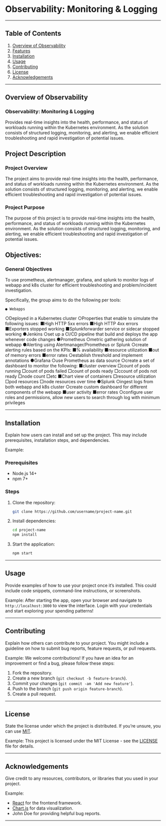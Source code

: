 # Observability: Monitoring & Logging
---
## Table of Contents

1. [Overview of Observability](#Overview-of-Observability)
2. [Features](#Observability:Monitoring&Logging)
3. [Installation](#installation)
4. [Usage](#usage)
5. [Contributing](#contributing)
6. [License](#license)
7. [Acknowledgements](#acknowledgements)
---
## Overview of Observability

### Observability: Monitoring & Logging
Provides real-time insights into the health, performance, and status of workloads running within the Kubernetes environment. As the solution consists of structured logging, monitoring, and alerting, we enable efficient troubleshooting and rapid investigation of potential issues.

## Project Description

### Project Overview
The project aims to provide real-time insights into the health, performance, and status of workloads running within the Kubernetes environment. As the solution consists of structured logging, monitoring, and alerting, we enable efficient troubleshooting and rapid investigation of potential issues.
### Project Purpose
The purpose of this project is to provide real-time insights into the health, performance, and status of workloads running within the Kubernetes environment. As the solution consists of structured logging, monitoring, and alerting, we enable efficient troubleshooting and rapid investigation of potential issues.

## Objectives:

### General Objectives
To use prometheus, alertmanager, grafana, and splunk to monitor logs of webapp and k8s cluster for efficient troubleshooting and problem/incident investigation.

Specifically, the group aims to do the following per tools:

    ● Webapps
○Deployed in a Kubernetes cluster
○Properties that enable to simulate the following issues:
■High HTTP 5xx errors
■High HTTP 4xx errors
■Exporters stopped working
■Splunkforwarder service or sidecar stopped working
●Jenkins
○set up a CI/CD pipeline that build and deploys the app whenever code changes
●Prometheus
○metric gathering solution of webapp
●Alerting using Alertmanager/Prometheus or Splunk
○create alerting rules based on the KPIs:
■% availability
■resource utilization
■out of memory errors
■error rates
○establish threshold and implement annotations
●Grafana
○use Prometheus as data source
○create a set of dashboard to monitor the following:
■cluster overview
□count of pods running
□count of pods failed
□count of pods ready
□ccount of pods not ready
□node count
□etc
■Chart view of containers
□resource utilization
□pod resources
□node resources over time
●Splunk
○ingest logs from both webapp and k8s cluster
○create custom dashboard for different components of the webapp
■user activity
■error rates
○configure user roles and permissions, allow new users to search through log with minimum privileges

---

## Installation

Explain how users can install and set up the project. This may include prerequisites, installation steps, and dependencies.

Example:
### Prerequisites
- Node.js 14+
- npm 7+

### Steps
1. Clone the repository:
    ```bash
    git clone https://github.com/username/project-name.git
    ```
2. Install dependencies:
    ```bash
    cd project-name
    npm install
    ```
3. Start the application:
    ```bash
    npm start
    ```

---

## Usage

Provide examples of how to use your project once it’s installed. This could include code snippets, command-line instructions, or screenshots.

Example:
After starting the app, open your browser and navigate to `http://localhost:3000` to view the interface. Login with your credentials and start exploring your spending patterns!

---

## Contributing

Explain how others can contribute to your project. You might include a guideline on how to submit bug reports, feature requests, or pull requests.

Example:
We welcome contributions! If you have an idea for an improvement or find a bug, please follow these steps:
1. Fork the repository.
2. Create a new branch (`git checkout -b feature-branch`).
3. Commit your changes (`git commit -am 'Add new feature'`).
4. Push to the branch (`git push origin feature-branch`).
5. Create a pull request.

---

## License

State the license under which the project is distributed. If you’re unsure, you can use [MIT](https://opensource.org/licenses/MIT).

Example:
This project is licensed under the MIT License - see the [LICENSE](LICENSE) file for details.

---

## Acknowledgements

Give credit to any resources, contributors, or libraries that you used in your project.

Example:
- [React](https://reactjs.org/) for the frontend framework.
- [Chart.js](https://www.chartjs.org/) for data visualization.
- John Doe for providing helpful bug reports.

---

